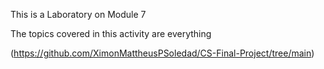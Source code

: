 This is a Laboratory on Module 7

The topics covered in this activity are everything

(https://github.com/XimonMattheusPSoledad/CS-Final-Project/tree/main)
